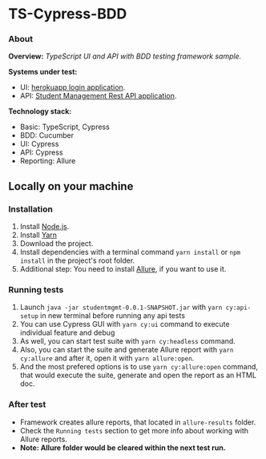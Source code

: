 # TS-Cypress-BDD

### About
**Overview:** _TypeScript UI and API with BDD testing framework sample._

**Systems under test:**
- UI: [herokuapp login application](http://the-internet.herokuapp.com/login).
- API: [Student Management Rest API application](http://localhost:9080/swagger-ui.html).

**Technology stack:**
- Basic: TypeScript, Cypress
- BDD: Cucumber
- UI: Cypress
- API: Cypress
- Reporting: Allure

## Locally on your machine
### Installation
1. Install [Node.js](https://nodejs.org/en/).
1. Install [Yarn](https://classic.yarnpkg.com/lang/en/docs/install)
1. Download the project.
1. Install dependencies with a terminal command `yarn install` or `npm install` in the project's root folder.
1. Additional step: You need to install [Allure](https://github.com/allure-framework/allure2), if you want to use it.

### Running tests
1. Launch `java -jar studentmgmt-0.0.1-SNAPSHOT.jar` with `yarn cy:api-setup` in new terminal before running any api tests 
1. You can use Cypress GUI with `yarn cy:ui` command to execute individual feature and debug
1. As well, you can start test suite with `yarn cy:headless` command.
1. Also, you can start the suite and generate Allure report with `yarn cy:allure` and after it, open it with `yarn allure:open`.
1. And the most prefered options is to use `yarn cy:allure:open` command, that would execute the suite, generate and open the report as an HTML doc.

### After test
- Framework creates allure reports, that located in `allure-results` folder.
- Check the `Running tests` section to get more info about working with Allure reports.
- **Note: Allure folder would be cleared within the next test run.**
